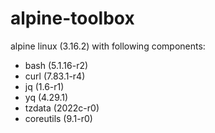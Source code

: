 # alpine-toolbox

alpine linux (3.16.2) with following components:

- bash (5.1.16-r2)
- curl (7.83.1-r4)
- jq (1.6-r1)
- yq (4.29.1)
- tzdata (2022c-r0)
- coreutils (9.1-r0)

